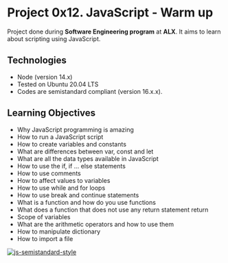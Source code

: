 # Project 0x12. JavaScript - Warm up
Project done during **Software Engineering program** at **ALX**.
It aims to learn about scripting using JavaScript.

## Technologies
* Node (version 14.x)
* Tested on Ubuntu 20.04 LTS
* Codes are semistandard compliant (version 16.x.x).

## Learning Objectives
* Why JavaScript programming is amazing
* How to run a JavaScript script
* How to create variables and constants
* What are differences between var, const and let
* What are all the data types available in JavaScript
* How to use the if, if ... else statements
* How to use comments
* How to affect values to variables
* How to use while and for loops
* How to use break and continue statements
* What is a function and how do you use functions
* What does a function that does not use any return statement return
* Scope of variables
* What are the arithmetic operators and how to use them
* How to manipulate dictionary
* How to import a file





[![js-semistandard-style](https://img.shields.io/badge/code%20style-semistandard-brightgreen.svg)](https://github.com/standard/semistandard)
